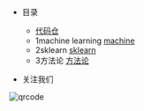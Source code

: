 - 目录
  - [代码仓](https://github.com/firewang2020/lingweilingyu/)
  - 1machine learning [machine](Machine_Learning_Zhi-Hua_Zhou.md)
  - 2sklearn [sklearn](sklearn.md)
  - 3方法论 [方法论](互联网方法论.md)

- 关注我们

![qrcode](https://github.com/firewang2020/lingweilingyu/raw/master/qrcode_for_lingweilingyu.jpg)
